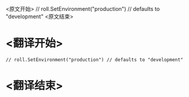 
<原文开始>
	// roll.SetEnvironment("production") // defaults to "development"
<原文结束>

# <翻译开始>
	// roll.SetEnvironment("production") // defaults to "development"
# <翻译结束>

